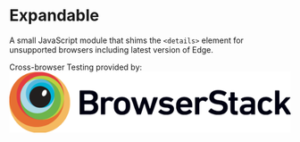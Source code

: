 # Expandable

A small JavaScript module that shims the `<details>` element for unsupported browsers including latest version of Edge.

Cross-browser Testing provided by:
<br>
<a href="https://browserstack.com">
![BrowserStack Logo](https://github.com/justingeeslin/expandable/blob/develop/docs/Browserstack-logo@2x.png?raw=true)
</a>
